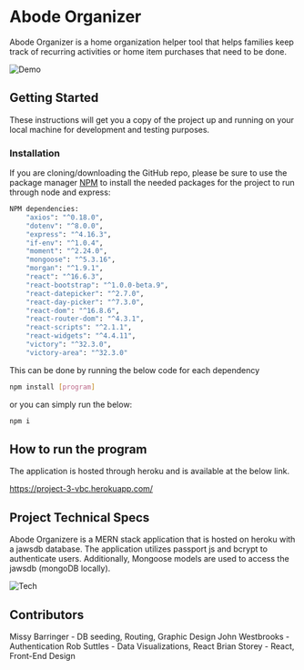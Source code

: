 # Abode Organizer

Abode Organizer is a home organization helper tool that helps families keep track of recurring activities or home item purchases that need to be done.

![Demo](../client/public/images/homepage-demo.gif)

## Getting Started

These instructions will get you a copy of the project up and running on your local machine for development and testing purposes.

### Installation

If you are cloning/downloading the GitHub repo, please be sure to use the package manager [NPM](https://www.npmjs.com/) to install the needed packages for the project to run through node and express:

```bash
NPM dependencies:
    "axios": "^0.18.0",
    "dotenv": "^8.0.0",
    "express": "^4.16.3",
    "if-env": "^1.0.4",
    "moment": "^2.24.0",
    "mongoose": "^5.3.16",
    "morgan": "^1.9.1",
    "react": "^16.6.3",
    "react-bootstrap": "^1.0.0-beta.9",    
    "react-datepicker": "^2.7.0",
    "react-day-picker": "^7.3.0",
    "react-dom": "^16.8.6",
    "react-router-dom": "^4.3.1",
    "react-scripts": "^2.1.1",
    "react-widgets": "^4.4.11",
    "victory": "^32.3.0",
    "victory-area": "^32.3.0"
```
This can be done by running the below code for each dependency

```bash
npm install [program]
```

or you can simply run the below:

```bash
npm i
```

## How to run the program

The application is hosted through heroku and is available at the below link.

https://project-3-vbc.herokuapp.com/

## Project Technical Specs
Abode Organizere is a MERN stack application that is hosted on heroku with a jawsdb database.  The application utilizes passport js and bcrypt to authenticate users.  Additionally, Mongoose models are used to access the jawsdb (mongoDB locally).

![Tech](../client/public/images/tech.png)

## Contributors
Missy Barringer - DB seeding, Routing, Graphic Design
John Westbrooks - Authentication
Rob Suttles - Data Visualizations, React
Brian Storey - React, Front-End Design